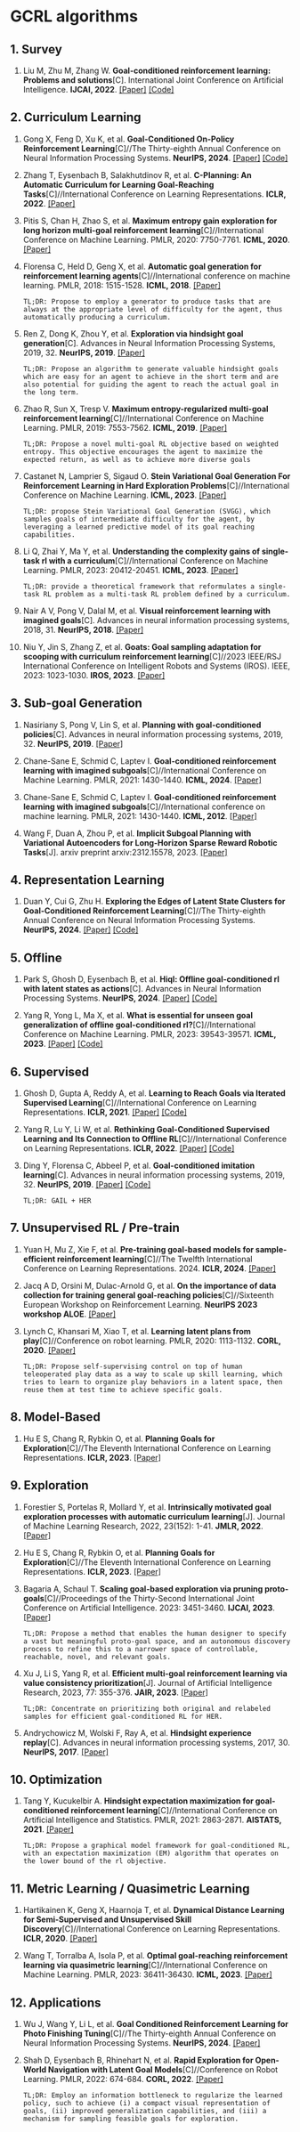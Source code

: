 # GCRL algorithms

## 1. Survey

1. Liu M, Zhu M, Zhang W. **Goal-conditioned reinforcement learning: Problems and solutions**[C]. International Joint Conference on Artificial Intelligence. **IJCAI, 2022**. [[Paper]](https://arxiv.org/abs/2201.08299) [[Code]](https://github.com/apexrl/GCRL-Collection)

## 2. Curriculum Learning

1. Gong X, Feng D, Xu K, et al. **Goal-Conditioned On-Policy Reinforcement Learning**[C]//The Thirty-eighth Annual Conference on Neural Information Processing Systems. **NeurIPS, 2024**. [[Paper]](https://openreview.net/forum?id=KP7EUORJYI) [[Code]](https://github.com/GongXudong/GCPO)

2. Zhang T, Eysenbach B, Salakhutdinov R, et al. **C-Planning: An Automatic Curriculum for Learning Goal-Reaching Tasks**[C]//International Conference on Learning Representations. **ICLR, 2022**. [[Paper]](https://openreview.net/forum?id=h6OdyxD1bxs)

3. Pitis S, Chan H, Zhao S, et al. **Maximum entropy gain exploration for long horizon multi-goal reinforcement learning**[C]//International Conference on Machine Learning. PMLR, 2020: 7750-7761. **ICML, 2020**. [[Paper]](http://proceedings.mlr.press/v119/pitis20a/pitis20a.pdf)

4. Florensa C, Held D, Geng X, et al. **Automatic goal generation for reinforcement learning agents**[C]//International conference on machine learning. PMLR, 2018: 1515-1528. **ICML, 2018**. [[Paper]](http://proceedings.mlr.press/v80/florensa18a/florensa18a.pdf)

    `TL;DR: Propose to employ a generator to produce tasks that are always at the appropriate level of difficulty for the agent, thus automatically producing a curriculum.`

5. Ren Z, Dong K, Zhou Y, et al. **Exploration via hindsight goal generation**[C]. Advances in Neural Information Processing Systems, 2019, 32. **NeurIPS, 2019**. [[Paper]](https://proceedings.neurips.cc/paper/2019/file/57db7d68d5335b52d5153a4e01adaa6b-Paper.pdf)

    `TL;DR: Propose an algorithm to generate valuable hindsight goals which are easy for an agent to achieve in the short term and are also potential for guiding the agent to reach the actual goal in the long term.`

6. Zhao R, Sun X, Tresp V. **Maximum entropy-regularized multi-goal reinforcement learning**[C]//International Conference on Machine Learning. PMLR, 2019: 7553-7562. **ICML, 2019**. [[Paper]](http://proceedings.mlr.press/v97/zhao19d/zhao19d.pdf)

    `TL;DR: Propose a novel multi-goal RL objective based on weighted entropy. This objective encourages the agent to maximize the expected return, as well as to achieve more diverse goals`

7. Castanet N, Lamprier S, Sigaud O. **Stein Variational Goal Generation For Reinforcement Learning in Hard Exploration Problems**[C]//International Conference on Machine Learning. **ICML, 2023**. [[Paper]](https://openreview.net/forum?id=c0NG640B-LO)

    `TL;DR: propose Stein Variational Goal Generation (SVGG), which samples goals of intermediate difficulty for the agent, by leveraging a learned predictive model of its goal reaching capabilities.`

8. Li Q, Zhai Y, Ma Y, et al. **Understanding the complexity gains of single-task rl with a curriculum**[C]//International Conference on Machine Learning. PMLR, 2023: 20412-20451. **ICML, 2023**. [[Paper]](https://proceedings.mlr.press/v202/li23as/li23as.pdf)

    `TL;DR: provide a theoretical framework that reformulates a single-task RL problem as a multi-task RL problem defined by a curriculum.`

9. Nair A V, Pong V, Dalal M, et al. **Visual reinforcement learning with imagined goals**[C]. Advances in neural information processing systems, 2018, 31. **NeurIPS, 2018**. [[Paper]](https://proceedings.neurips.cc/paper/2018/file/7ec69dd44416c46745f6edd947b470cd-Paper.pdf)

10. Niu Y, Jin S, Zhang Z, et al. **Goats: Goal sampling adaptation for scooping with curriculum reinforcement learning**[C]//2023 IEEE/RSJ International Conference on Intelligent Robots and Systems (IROS). IEEE, 2023: 1023-1030. **IROS, 2023**. [[Paper]](https://ieeexplore.ieee.org/abstract/document/10342221)

## 3. Sub-goal Generation

1. Nasiriany S, Pong V, Lin S, et al. **Planning with goal-conditioned policies**[C]. Advances in neural information processing systems, 2019, 32. **NeurIPS, 2019**. [[Paper]](https://proceedings.neurips.cc/paper/2019/file/c8cc6e90ccbff44c9cee23611711cdc4-Paper.pdf)

2. Chane-Sane E, Schmid C, Laptev I. **Goal-conditioned reinforcement learning with imagined subgoals**[C]//International Conference on Machine Learning. PMLR, 2021: 1430-1440. **ICML, 2024**. [[Paper]](http://proceedings.mlr.press/v139/chane-sane21a/chane-sane21a.pdf)

3. Chane-Sane E, Schmid C, Laptev I. **Goal-conditioned reinforcement learning with imagined subgoals**[C]//International conference on machine learning. PMLR, 2021: 1430-1440. **ICML, 2012**. [[Paper]](http://proceedings.mlr.press/v139/chane-sane21a/chane-sane21a.pdf)

4. Wang F, Duan A, Zhou P, et al. **Implicit Subgoal Planning with Variational Autoencoders for Long-Horizon Sparse Reward Robotic Tasks**[J]. arxiv preprint arxiv:2312.15578, 2023. [[Paper]](https://arxiv.org/pdf/2312.15578)

## 4. Representation Learning

1. Duan Y, Cui G, Zhu H. **Exploring the Edges of Latent State Clusters for Goal-Conditioned Reinforcement Learning**[C]//The Thirty-eighth Annual Conference on Neural Information Processing Systems. **NeurIPS, 2024**. [[Paper]](https://openreview.net/forum?id=9hKN99RNdR) [[Code]](https://github.com/RU-Automated-Reasoning-Group/CE2)

## 5. Offline

1. Park S, Ghosh D, Eysenbach B, et al. **Hiql: Offline goal-conditioned rl with latent states as actions**[C]. Advances in Neural Information Processing Systems. **NeurIPS, 2024**. [[Paper]](https://proceedings.neurips.cc/paper_files/paper/2023/file/6d7c4a0727e089ed6cdd3151cbe8d8ba-Paper-Conference.pdf) [[Code]](https://github.com/seohongpark/HIQL)

2. Yang R, Yong L, Ma X, et al. **What is essential for unseen goal generalization of offline goal-conditioned rl?**[C]//International Conference on Machine Learning. PMLR, 2023: 39543-39571. **ICML, 2023**. [[Paper]](https://proceedings.mlr.press/v202/yang23q/yang23q.pdf) [[Code]](https://github.com/YangRui2015/GOAT)

## 6. Supervised

1. Ghosh D, Gupta A, Reddy A, et al. **Learning to Reach Goals via Iterated Supervised Learning**[C]//International Conference on Learning Representations. **ICLR, 2021**. [[Paper]](https://openreview.net/forum?id=rALA0Xo6yNJ) [[Code]](https://github.com/dibyaghosh/gcsl)

2. Yang R, Lu Y, Li W, et al. **Rethinking Goal-Conditioned Supervised Learning and Its Connection to Offline RL**[C]//International Conference on Learning Representations. **ICLR, 2022**. [[Paper]](https://openreview.net/forum?id=KJztlfGPdwW) [[Code]](https://github.com/YangRui2015/AWGCSL)

3. Ding Y, Florensa C, Abbeel P, et al. **Goal-conditioned imitation learning**[C]. Advances in neural information processing systems, 2019, 32. **NeurIPS, 2019**. [[Paper]](https://proceedings.neurips.cc/paper_files/paper/2019/file/c8d3a760ebab631565f8509d84b3b3f1-Paper.pdf) [[Code]](https://sites.google.com/view/goalconditioned-il/)

    `TL;DR: GAIL + HER`

## 7. Unsupervised RL / Pre-train

1. Yuan H, Mu Z, Xie F, et al. **Pre-training goal-based models for sample-efficient reinforcement learning**[C]//The Twelfth International Conference on Learning Representations. 2024. **ICLR, 2024**. [[Paper]](https://openreview.net/forum?id=o2IEmeLL9r)

2. Jacq A D, Orsini M, Dulac-Arnold G, et al. **On the importance of data collection for training general goal-reaching policies**[C]//Sixteenth European Workshop on Reinforcement Learning. **NeurIPS 2023 workshop ALOE**. [[Paper]](https://openreview.net/forum?id=vaJCmIf54d)

3. Lynch C, Khansari M, Xiao T, et al. **Learning latent plans from play**[C]//Conference on robot learning. PMLR, 2020: 1113-1132. **CORL, 2020**. [[Paper]](http://proceedings.mlr.press/v100/lynch20a/lynch20a.pdf)

    `TL;DR: Propose self-supervising control on top of human teleoperated play data as a way to scale up skill learning, which tries to learn to organize play behaviors in a latent space, then reuse them at test time to achieve specific goals.`

## 8. Model-Based

1. Hu E S, Chang R, Rybkin O, et al. **Planning Goals for Exploration**[C]//The Eleventh International Conference on Learning Representations. **ICLR, 2023**. [[Paper]](https://openreview.net/forum?id=6qeBuZSo7Pr)

## 9. Exploration

1. Forestier S, Portelas R, Mollard Y, et al. **Intrinsically motivated goal exploration processes with automatic curriculum learning**[J]. Journal of Machine Learning Research, 2022, 23(152): 1-41. **JMLR, 2022**. [[Paper]](https://www.jmlr.org/papers/volume23/21-0808/21-0808.pdf)

2. Hu E S, Chang R, Rybkin O, et al. **Planning Goals for Exploration**[C]//The Eleventh International Conference on Learning Representations. **ICLR, 2023**. [[Paper]](https://openreview.net/forum?id=6qeBuZSo7Pr)

3. Bagaria A, Schaul T. **Scaling goal-based exploration via pruning proto-goals**[C]//Proceedings of the Thirty-Second International Joint Conference on Artificial Intelligence. 2023: 3451-3460. **IJCAI, 2023**. [[Paper]](https://dl.acm.org/doi/abs/10.24963/ijcai.2023/384)

    `TL;DR: Propose a method that enables the human designer to specify a vast but meaningful proto-goal space, and an autonomous discovery process to refine this to a narrower space of controllable, reachable, novel, and relevant goals.`

4. Xu J, Li S, Yang R, et al. **Efficient multi-goal reinforcement learning via value consistency prioritization**[J]. Journal of Artificial Intelligence Research, 2023, 77: 355-376. **JAIR, 2023**. [[Paper]](https://www.jair.org/index.php/jair/article/view/14398)

    `TL;DR: Concentrate on prioritizing both original and relabeled samples for efficient goal-conditioned RL for HER.`

5. Andrychowicz M, Wolski F, Ray A, et al. **Hindsight experience replay**[C]. Advances in neural information processing systems, 2017, 30. **NeurIPS, 2017**. [[Paper]](https://proceedings.neurips.cc/paper_files/paper/2017/file/453fadbd8a1a3af50a9df4df899537b5-Paper.pdf)

## 10. Optimization

1. Tang Y, Kucukelbir A. **Hindsight expectation maximization for goal-conditioned reinforcement learning**[C]//International Conference on Artificial Intelligence and Statistics. PMLR, 2021: 2863-2871. **AISTATS, 2021**. [[Paper]](http://proceedings.mlr.press/v130/tang21b/tang21b.pdf)

    `TL;DR: Propose a graphical model framework for goal-conditioned RL, with an expectation maximization (EM) algorithm that operates on the lower bound of the rl objective.`

## 11. Metric Learning / Quasimetric Learning

1. Hartikainen K, Geng X, Haarnoja T, et al. **Dynamical Distance Learning for Semi-Supervised and Unsupervised Skill Discovery**[C]//International Conference on Learning Representations. **ICLR, 2020**. [[Paper]](https://openreview.net/forum?id=H1lmhaVtvr)

2. Wang T, Torralba A, Isola P, et al. **Optimal goal-reaching reinforcement learning via quasimetric learning**[C]//International Conference on Machine Learning. PMLR, 2023: 36411-36430. **ICML, 2023**. [[Paper]](https://proceedings.mlr.press/v202/wang23al.html)

## 12. Applications

1. Wu J, Wang Y, Li L, et al. **Goal Conditioned Reinforcement Learning for Photo Finishing Tuning**[C]//The Thirty-eighth Annual Conference on Neural Information Processing Systems. **NeurIPS, 2024**. [[Paper]](https://openreview.net/forum?id=4kVHI2uXRE)

2. Shah D, Eysenbach B, Rhinehart N, et al. **Rapid Exploration for Open-World Navigation with Latent Goal Models**[C]//Conference on Robot Learning. PMLR, 2022: 674-684. **CORL, 2022**. [[Paper]](https://proceedings.mlr.press/v164/shah22a.html)

    `TL;DR: Employ an information bottleneck to regularize the learned policy, such to achieve (i) a compact visual representation of goals, (ii) improved generalization capabilities, and (iii) a mechanism for sampling feasible goals for exploration.`
